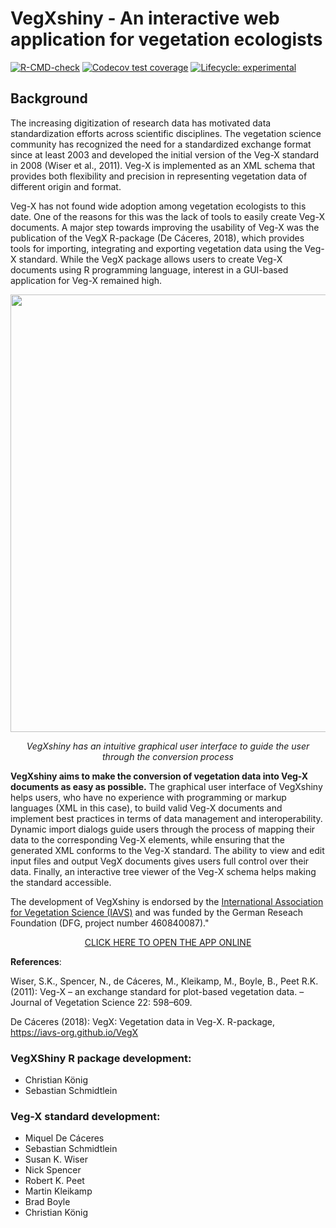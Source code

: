 
<!-- README.md is generated from README.Rmd. Please edit that file -->

# VegXshiny - An interactive web application for vegetation ecologists

<!-- badges: start -->

[![R-CMD-check](https://github.com/ChrKoenig/VegXshiny/workflows/R-CMD-check/badge.svg)](https://github.com/ChrKoenig/VegXshiny/actions)
[![Codecov test
coverage](https://codecov.io/gh/ChrKoenig/VegXshiny/branch/master/graph/badge.svg)](https://app.codecov.io/gh/ChrKoenig/VegXshiny?branch=master)
[![Lifecycle:
experimental](https://img.shields.io/badge/lifecycle-experimental-orange.svg)](https://lifecycle.r-lib.org/articles/stages.html#experimental)
<!-- badges: end -->

## Background

The increasing digitization of research data has motivated data
standardization efforts across scientific disciplines. The vegetation
science community has recognized the need for a standardized exchange
format since at least 2003 and developed the initial version of the
Veg-X standard in 2008 (Wiser et al., 2011). Veg-X is implemented as an
XML schema that provides both flexibility and precision in representing
vegetation data of different origin and format.

Veg-X has not found wide adoption among vegetation ecologists to this
date. One of the reasons for this was the lack of tools to easily create
Veg-X documents. A major step towards improving the usability of Veg-X
was the publication of the VegX R-package (De Cáceres, 2018), which
provides tools for importing, integrating and exporting vegetation data
using the Veg-X standard. While the VegX package allows users to create
Veg-X documents using R programming language, interest in a GUI-based
application for Veg-X remained high.

<center>

<img src="inst/app/www/images/vegxshiny_UI.png" width="700" />

*VegXshiny has an intuitive graphical user interface to guide the user
through the conversion process*
</center>

**VegXshiny aims to make the conversion of vegetation data into Veg-X
documents as easy as possible.** The graphical user interface of
VegXshiny helps users, who have no experience with programming or markup
languages (XML in this case), to build valid Veg-X documents and
implement best practices in terms of data management and
interoperability. Dynamic import dialogs guide users through the process
of mapping their data to the corresponding Veg-X elements, while
ensuring that the generated XML conforms to the Veg-X standard. The
ability to view and edit input files and output VegX documents gives
users full control over their data. Finally, an interactive tree viewer
of the Veg-X schema helps making the standard accessible.

The development of VegXshiny is endorsed by the [International
Association for Vegetation Science (IAVS)](http://iavs.org/) and was
funded by the German Reseach Foundation (DFG, project number 460840087)."

<div style="text-align:center">

<a href="http://37.120.167.83" target="_blank"> CLICK HERE TO OPEN THE
APP ONLINE </a>

</div>

**References**:

Wiser, S.K., Spencer, N., de Cáceres, M., Kleikamp, M., Boyle, B., Peet
R.K. (2011): Veg-X – an exchange standard for plot-based vegetation
data. – Journal of Vegetation Science 22: 598–609.

De Cáceres (2018): VegX: Vegetation data in Veg-X. R-package,
<https://iavs-org.github.io/VegX>

### VegXShiny R package development:

- Christian König
- Sebastian Schmidtlein

### Veg-X standard development:

- Miquel De Cáceres
- Sebastian Schmidtlein
- Susan K. Wiser
- Nick Spencer
- Robert K. Peet
- Martin Kleikamp
- Brad Boyle
- Christian König
